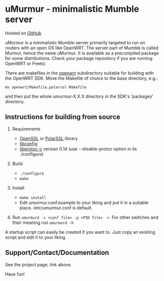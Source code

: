 uMurmur - minimalistic Mumble server
====================================
Hosted on [GitHub](https://github.com/fatbob313/umurmur)

uMurmur is a minimalistic Mumble server primarily targeted to run on routers with an open OS like OpenWRT. The server part of Mumble is called Murmur, hence the name uMurmur. It is available as a precompiled package for some distributions. Check your package repository if you are running OpenWRT or Freetz.

There are makefiles in the [openwrt](https://github.com/fatbob313/umurmur/tree/master/openwrt) subdirectory suitable for building with the OpenWRT SDK. Move the Makefile of choice to the base directory, e.g.:

	mv openwrt/Makefile.polarssl Makefile

and then put the whole umurmur-X.X.X directory in the SDK's 'packages' directory.


Instructions for building from source
-------------------------------------
1. Requirements
	* [OpenSSL](http://www.openssl.org/) or [PolarSSL](http://polarssl.org/) library
	* [libconfig](http://www.hyperrealm.com/libconfig/)
	* [libprotoc-c](http://code.google.com/p/protobuf-c/) version 0.14 (use --disable-protoc option in its ./configure)

2. Build
	* `./configure`
	* `make`

3. Install
	* `make install`
	* Edit umurmur.conf.example to your liking and put it in a suitable place. /etc/umurmur.conf is default.

4. Run `umurmurd -c <conf file> -p <PID file> -r`. For other switches and their meaning run `umurmurd -h`

A startup script can easily be created if you want to. Just copy an existing script and edit it to your liking.


Support/Contact/Documentation
-----------------------------
See the project page, link above.

Have fun!

